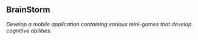 ## BrainStorm

 *Develop a mobile application containing various mini-games that develop cognitive abilities.*
  

